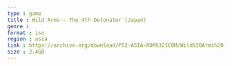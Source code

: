 ```yaml
---
type : game
title : Wild Arms - The 4th Detonator (Japan)
genre : 
format : iso
region : asia
link : https://archive.org/download/PS2-ASIA-ROMS321COM/Wild%20Arms%20-%20The%204th%20Detonator%20%28Japan%29.7z
size : 2.4GB
---
```

